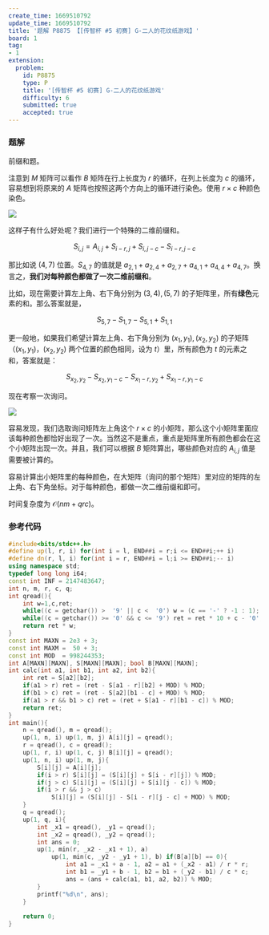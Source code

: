 ```yaml
---
create_time: 1669510792
update_time: 1669510792
title: '题解 P8875 【[传智杯 #5 初赛] G-二人的花纹纸游戏】'
board: 1
tag:
- 1
extension:
  problem:
    id: P8875
    type: P
    title: '[传智杯 #5 初赛] G-二人的花纹纸游戏'
    difficulty: 6
    submitted: true
    accepted: true
---
```

### 题解

前缀和题。

注意到 $M$ 矩阵可以看作 $B$ 矩阵在行上长度为 $r$ 的循环，在列上长度为 $c$ 的循环，容易想到将原来的 $A$ 矩阵也按照这两个方向上的循环进行染色。使用 $r\times c$ 种颜色染色。

![](https://cdn.luogu.com.cn/upload/image_hosting/wpccpxoy.png)

这样子有什么好处呢？我们进行一个特殊的二维前缀和。

$$
S_{i,j}=A_{i,j}+S_{i-r,j}+S_{i,j-c}-S_{i-r,j-c}
$$

那比如说 $(4,7)$ 位置。$S_{4,7}$ 的值就是 $a_{2,1}+a_{2,4}+a_{2,7}+a_{4,1}+a_{4,4}+a_{4,7}$。换言之，**我们对每种颜色都做了一次二维前缀和**。

比如，现在需要计算左上角、右下角分别为 $(3,4),(5,7)$ 的子矩阵里，所有**绿色**元素的和。那么答案就是，

$$
S_{5,7}-S_{1,7}-S_{5,1}+S_{1,1}
$$

更一般地，如果我们希望计算左上角、右下角分别为 $(x_1,y_1),(x_2,y_2)$ 的子矩阵（$(x_1,y_1)$，$(x_2,y_2)$ 两个位置的颜色相同，设为 $t$）里，所有颜色为 $t$ 的元素之和，答案就是：

$$
S_{x_2,y_2}-S_{x_2,y_1-c}-S_{x_1-r,y_2}+S_{x_1-r,y_1-c}
$$

现在考察一次询问。

![](https://cdn.luogu.com.cn/upload/image_hosting/5gwrso3i.png)

容易发现，我们选取询问矩阵左上角这个 $r\times c$ 的小矩阵，那么这个小矩阵里面应该每种颜色都恰好出现了一次。当然这不是重点，重点是矩阵里所有颜色都会在这个小矩阵出现一次。并且，我们可以根据 $B$ 矩阵算出，哪些颜色对应的 $A_{i,j}$ 值是需要被计算的。

容易计算出小矩阵里的每种颜色，在大矩阵（询问的那个矩阵）里对应的矩阵的左上角、右下角坐标。对于每种颜色，都做一次二维前缀和即可。

时间复杂度为 $\mathcal O(nm+qrc)$。

### 参考代码

```cpp
#include<bits/stdc++.h>
#define up(l, r, i) for(int i = l, END##i = r;i <= END##i;++ i)
#define dn(r, l, i) for(int i = r, END##i = l;i >= END##i;-- i)
using namespace std;
typedef long long i64;
const int INF = 2147483647;
int n, m, r, c, q;
int qread(){
    int w=1,c,ret;
    while((c = getchar()) >  '9' || c <  '0') w = (c == '-' ? -1 : 1); ret = c - '0';
    while((c = getchar()) >= '0' && c <= '9') ret = ret * 10 + c - '0';
    return ret * w;
}
const int MAXN = 2e3 + 3;
const int MAXM =  50 + 3;
const int MOD  = 998244353;
int A[MAXN][MAXN], S[MAXN][MAXN]; bool B[MAXN][MAXN];
int calc(int a1, int b1, int a2, int b2){
    int ret = S[a2][b2];
    if(a1 > r) ret = (ret - S[a1 - r][b2] + MOD) % MOD;
    if(b1 > c) ret = (ret - S[a2][b1 - c] + MOD) % MOD;
    if(a1 > r && b1 > c) ret = (ret + S[a1 - r][b1 - c]) % MOD;
    return ret;
}
int main(){
    n = qread(), m = qread();
    up(1, n, i) up(1, m, j) A[i][j] = qread();
    r = qread(), c = qread();
    up(1, r, i) up(1, c, j) B[i][j] = qread();
    up(1, n, i) up(1, m, j){
        S[i][j] = A[i][j];
        if(i > r) S[i][j] = (S[i][j] + S[i - r][j]) % MOD;
        if(j > c) S[i][j] = (S[i][j] + S[i][j - c]) % MOD;
        if(i > r && j > c)
            S[i][j] = (S[i][j] - S[i - r][j - c] + MOD) % MOD;
    }
    q = qread();
    up(1, q, i){
        int _x1 = qread(), _y1 = qread();
        int _x2 = qread(), _y2 = qread();
        int ans = 0;
        up(1, min(r, _x2 - _x1 + 1), a)
            up(1, min(c, _y2 - _y1 + 1), b) if(B[a][b] == 0){
                int a1 = _x1 + a - 1, a2 = a1 + (_x2 - a1) / r * r;
                int b1 = _y1 + b - 1, b2 = b1 + (_y2 - b1) / c * c;
                ans = (ans + calc(a1, b1, a2, b2)) % MOD;
        }
        printf("%d\n", ans);
    }
    
    return 0;
}

